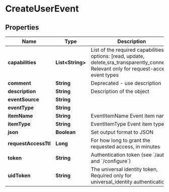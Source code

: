 

# CreateUserEvent


## Properties

| Name | Type | Description | Notes |
|------------ | ------------- | ------------- | -------------|
|**capabilities** | **List&lt;String&gt;** | List of the required capabilities options: [read, update, delete,sra_transparently_connect]. Relevant only for request-access event types |  [optional] |
|**comment** | **String** | Deprecated - use description |  [optional] |
|**description** | **String** | Description of the object |  [optional] |
|**eventSource** | **String** |  |  [optional] |
|**eventType** | **String** |  |  |
|**itemName** | **String** | EventItemName Event item name |  |
|**itemType** | **String** | EventItemType Event item type |  |
|**json** | **Boolean** | Set output format to JSON |  [optional] |
|**requestAccessTtl** | **Long** | For how long to grant the requested access, in minutes |  [optional] |
|**token** | **String** | Authentication token (see &#x60;/auth&#x60; and &#x60;/configure&#x60;) |  [optional] |
|**uidToken** | **String** | The universal identity token, Required only for universal_identity authentication |  [optional] |



